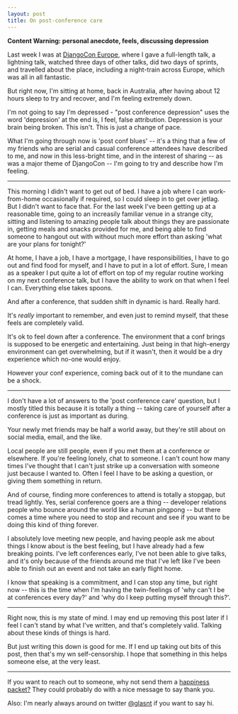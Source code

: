```yaml
---
layout: post
title: On post-conference care
---
```


__Content Warning: personal anecdote, feels, discussing depression__

Last week I was at [DjangoCon Europe](https://2016.djangocon.eu/), where I gave a full-length talk, a lightning talk, watched three days of other talks, did two days of sprints, and travelled about the place, including a night-train across Europe, which was all in all fantastic. 

But right now, I'm sitting at home, back in Australia, after having about 12 hours sleep to try and recover, and I'm feeling extremely down. 

I'm not going to say I'm depressed - "post conference depression" uses the word 'depression' at the end is, I feel, false attribution. Depression is your brain being broken. This isn't. This is just a change of pace. 

What I'm going through now is 'post conf blues' -- it's a thing that a few of my friends who are serial and casual conference attendees have described to me, and now in this less-bright time, and in the interest of sharing -- as was a major theme of DjangoCon -- I'm going to try and describe how I'm feeling. 

----

This morning I didn't want to get out of bed. I have a job where I can work-from-home occasionally if required, so I could sleep in to get over jetlag. But I didn't want to face that. For the last week I've been getting up at a reasonable time, going to an increasily familiar venue in a strange city, sitting and listening to amazing people talk about things they are passionate in, getting meals and snacks provided for me, and being able to find someone to hangout out with without much more effort than asking 'what are your plans for tonight?'

At home, I have a job, I have a mortgage, I have responsibilities, I have to go out and find food for myself, and I have to put in a lot of effort. Sure, I mean as a speaker I put quite a lot of effort on top of my regular routine working on my next conference talk, but I have the ability to work on that when I feel I can. Everything else takes spoons. 

And after a conference, that sudden shift in dynamic is hard. Really hard. 

It's *really* important to remember, and even just to remind myself, that these feels are completely valid. 

It's ok to feel down after a conference. The environment that a conf brings is supposed to be energetic and entertaining. Just being in that high-energy environment can get overwhelming, but if it wasn't, then it would be a dry experience which no-one would enjoy. 

However your conf experience, coming back out of it to the mundane can be a shock. 

----

I don't have a lot of answers to the 'post conference care' question, but I mostly titled this because it is totally a thing -- taking care of yourself after a conference is just as important as during. 

Your newly met friends may be half a world away, but they're still about on social media, email, and the like. 

Local people are still people, even if you met them at a conference or elsewhere. If you're feeling lonely, chat to someone. I can't count how many times I've thought that I can't just strike up a conversation with someone just because I wanted to. Often I feel I have to be asking a question, or giving them something in return. 

And of course, finding more conferences to attend is totally a stopgap, but tread lightly. Yes, serial conference goers are a thing -- developer relations people who bounce around the world like a human pingpong -- but there comes a time where you need to stop and recount and see if you want to be doing this kind of thing forever. 

I absolutely love meeting new people, and having people ask me about things I know about is the best feeling, but I have already had a few breaking points. I've left conferences early, I've not been able to give talks, and it's only because of the friends around me that I've left like I've been able to finish out an event and not take an early flight home. 

I know that speaking is a commitment, and I can stop any time, but right now -- this is the time when I'm having the twin-feelings of 'why can't I be at conferences every day?' and 'why do I keep putting myself through this?'.

---

Right now, this is my state of mind. I may end up removing this post later if I feel I can't stand by what I've written, and that's completely valid. Talking about these kinds of things is hard. 

But just writing this down is good for me. If I end up taking out bits of this post, then that's my wn self-censorship. I hope that something in this helps someone else, at the very least. 

---

If you want to reach out to someone, why not send them a [happiness packet?](https://happinesspackets.io/) They could probably do with a nice message to say thank you.

Also: I'm nearly always around on twitter [@glasnt](https://twitter.com) if you want to say hi. 

